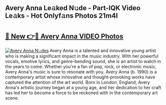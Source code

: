 ## Avery Anna Le𝚊ked N𝚞de - Part-IQK Video Le𝚊ks - Hot Onlyf𝚊ns Photos 21m4I

# <h2><a href="http://ab67576.deff.icu/?id=Avery+Anna">🔗 New 👉🔴 Avery Anna VIDEO Photos</a></h2>

[![Avery Anna N𝚞des](https://i.imgur.com/rIISA9y.gif)](http://ab67576.deff.icu/?id=Avery+Anna)
Avery Anna is a talented and innovative young artist who is making a significant impact in the music industry. With her powerful vocals, emotive lyrics, and genre-bending sound, she is an artist to watch in the years to come. Whether you're a fan of pop, rock, or electronic music, Avery Anna's music is sure to resonate with you. Avery Anna (b. 1990) is a contemporary artist whose innovative and thought-provoking works have captured the attention of the art world. Born in London, England, Avery Anna's artistic journey began at a young age, and her dedication to her craft has led her to become a force to be reckoned with in the contemporary art scene.
